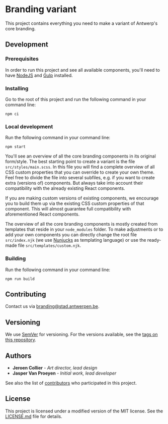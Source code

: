 # Branding variant

This project contains everything you need to make a variant of Antwerp's core branding.

## Development

### Prerequisites

In order to run this project and see all available components, you'll need to have [NodeJS](https://nodejs.org) and [Gulp](https://gulpjs.com) installed.

### Installing

Go to the root of this project and run the following command in your command line:

```
npm ci
```

### Local development

Run the following command in your command line:

```
npm start
```

You'll see an overview of all the core branding components in its original form/style. The best starting point to create a variant is the file `src/styles/main.scss`. In this file you will find a complete overview of all CSS custom properties that you can override to create your own theme. Feel free to divide the file into several subfiles, e.g. if you want to create extra (versions of) components. But always take into account their compatibility with the already existing React components.

If you are making custom versions of existing components, we encourage you to build them up via the existing CSS custom properties of that component. This will almost guarantee full compatibility with aforementioned React components.

The overview of all the core branding components is mostly created from templates that reside in your `node_modules` folder. To make adjustments or to add your own components you can directly change the root file `src/index.njk` (we use [Nunjucks](https://mozilla.github.io/nunjucks/) as templating language) or use the ready-made file `src/templates/custom.njk`.

### Building

Run the following command in your command line:

```
npm run build
```

## Contributing

Contact us via [branding@stad.antwerpen.be](mailto:branding@stad.antwerpen.be).

## Versioning

We use [SemVer](http://semver.org/) for versioning. For the versions available, see the [tags on this repository](https://github.com/a-ui/core_branding_scss/tags).

## Authors

* **Jeroen Collier** - *Art director, lead design*
* **Jasper Van Proeyen** - *Initial work, lead developer*

See also the list of [contributors](https://github.com/a-ui/core_branding_scss/contributors) who participated in this project.

## License

This project is licensed under a modified version of the MIT license. See the [LICENSE.md](LICENSE.md) file for details.

